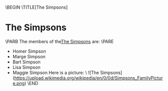 \BEGIN
\TITLE[The Simpsons]
# The Simpsons
\PARB
The members of the[The Simpsons](https://en.wikipedia.org/wiki/The_Simpsons) are:
\PARE
+ Homer Simpson
+ Marge Simpson
+ Bart Simpson
+ Lisa Simpson
+ Maggie Simpson
Here is a picture:
\\
![The Simpsons] (https://upload.wikimedia.org/wikipedia/en/0/0d/Simpsons_FamilyPicture.png) \END